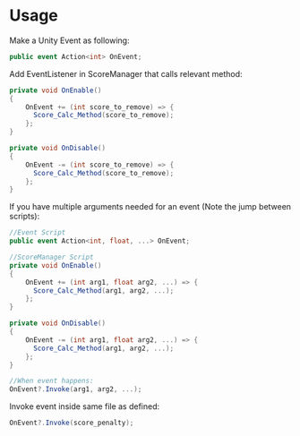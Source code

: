 # Usage
Make a Unity Event as following:
```csharp
public event Action<int> OnEvent;
```

Add EventListener in ScoreManager that calls relevant method:
```csharp
private void OnEnable()
{
    OnEvent += (int score_to_remove) => {
      Score_Calc_Method(score_to_remove);
    };
}

private void OnDisable()
{
    OnEvent -= (int score_to_remove) => {
      Score_Calc_Method(score_to_remove);
    };
}
```

If you have multiple arguments needed for an event (Note the jump between scripts):
```csharp
//Event Script
public event Action<int, float, ...> OnEvent;

//ScoreManager Script
private void OnEnable()
{
    OnEvent += (int arg1, float arg2, ...) => {
      Score_Calc_Method(arg1, arg2, ...);
    };
}

private void OnDisable()
{
    OnEvent -= (int arg1, float arg2, ...) => {
      Score_Calc_Method(arg1, arg2, ...);
    };
}

//When event happens:
OnEvent?.Invoke(arg1, arg2, ...);
```

Invoke event inside same file as defined:
```csharp
OnEvent?.Invoke(score_penalty);
```
